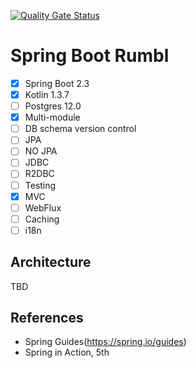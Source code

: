 [![Quality Gate Status](https://sonarcloud.io/api/project_badges/measure?project=nallwhy_spring_boot_rumbl&metric=alert_status)](https://sonarcloud.io/dashboard?id=nallwhy_spring_boot_rumbl)

# Spring Boot Rumbl

- [x] Spring Boot 2.3
- [x] Kotlin 1.3.7
- [ ] Postgres 12.0
- [x] Multi-module
- [ ] DB schema version control
- [ ] JPA
- [ ] NO JPA
- [ ] JDBC
- [ ] R2DBC
- [ ] Testing
- [x] MVC
- [ ] WebFlux
- [ ] Caching
- [ ] i18n

## Architecture

TBD

## References

- Spring Guides(https://spring.io/guides)
- Spring in Action, 5th
